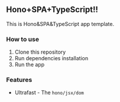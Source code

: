 ## Hono+SPA+TypeScript!!
This is Hono&SPA&TypeScript app template.
### How to use
1. Clone this repository
2. Run dependencies installation
3. Run the app
### Features
- Ultrafast - The `hono/jsx/dom`